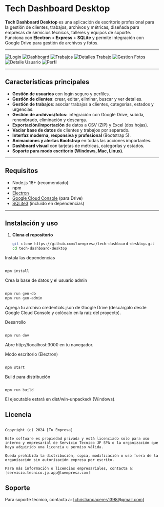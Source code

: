 # Tech Dashboard Desktop

**Tech Dashboard Desktop** es una aplicación de escritorio profesional para la gestión de clientes, trabajos, archivos y métricas, diseñada para empresas de servicios técnicos, talleres y equipos de soporte.  
Funciona con **Electron + Express + SQLite** y permite integración con Google Drive para gestión de archivos y fotos.

---

![Login](./doc/1_login.png)
![Dashboard](./doc/2_panel.png)
![Trabajos](./doc/3_trabajos.png)
![Detalles Trabajo](./doc/4_detalle_trabajo.png)
![Gestion Fotos](./doc/5_fotos_detalle.png)
![Detalle Usuario](./doc/6_detalle_cliente.png)
![Perfil](./doc/7_usuario.png)

---

## **Características principales**

- **Gestión de usuarios** con login seguro y perfiles.
- **Gestión de clientes**: crear, editar, eliminar, buscar y ver detalles.
- **Gestión de trabajos**: asociar trabajos a clientes, categorías, estados y urgencias.
- **Gestión de archivos/fotos**: integración con Google Drive, subida, renombrado, eliminación y descarga.
- **Exportación/Importación** de datos a CSV (ZIP) y Excel (dos hojas).
- **Vaciar base de datos** de clientes y trabajos por separado.
- **Interfaz moderna, responsiva y profesional** (Bootstrap 5).
- **Animaciones y alertas Bootstrap** en todas las acciones importantes.
- **Dashboard visual** con tarjetas de métricas, categorías y estados.
- **Soporte para modo escritorio (Windows, Mac, Linux)**.

---

## **Requisitos**

- Node.js 18+ (recomendado)
- npm
- [Electron](https://www.electronjs.org/)
- [Google Cloud Console](https://console.cloud.google.com/) (para Drive)
- [SQLite3](https://www.sqlite.org/index.html) (incluido en dependencias)

---

## **Instalación y uso**

1. **Clona el repositorio**
   ```bash
   git clone https://github.com/tuempresa/tech-dashboard-desktop.git
   cd tech-dashboard-desktop
   ```
Instala las dependencias

```Bash

npm install
```
Crea la base de datos y el usuario admin

```Bash

npm run gen-db
npm run gen-admin
```
Agrega tu archivo credentials.json de Google Drive
(descárgalo desde Google Cloud Console y colócalo en la raíz del proyecto).

Desarrollo

```Bash

npm run dev
```
Abre http://localhost:3000 en tu navegador.

Modo escritorio (Electron)

```Bash

npm start
```
Build para distribución

```Bash

npm run build
```
El ejecutable estará en dist/win-unpacked/ (Windows).

## **Licencia**
```text

Copyright (c) 2024 [Tu Empresa]

Este software es propiedad privada y está licenciado solo para uso interno y empresarial de Servicio Tecnico JP SPA o la organización que haya adquirido una licencia u permiso válida.

Queda prohibida la distribución, copia, modificación o uso fuera de la organización sin autorización expresa por escrito.

Para más información o licencias empresariales, contacta a: [servicio.tecnico.jp.app@tuempresa.com]
```
## **Soporte**
Para soporte técnico, contacta a:
[christiancaceres1398@gmail.com]
